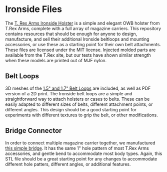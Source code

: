 # Ironside Files

The [T. Rex Arms Ironside Holster](https://www.trex-arms.com/product-category/holster-categories/Ironside/) is a simple and elegant OWB holster from T.Rex Arms, complete with a full array of magazine carriers. This repository contains resources that should be enough for anyone to design, manufacture, and sell their additional Ironside beltloops and mounting accessories, or use these as a starting point for their own belt attachments. These files are licensed under the MIT license. Injected molded parts are available from the T.Rex site, but our tests have shown similar strength when these models are printed out of MJF nylon. 

## Belt Loops
3D meshes of the [1.5" and 1.7" Belt Loops](https://www.trex-arms.com/store/Ironside-Belt-Loop-Pair/) are included, as well as PDF version of a 2D print. The Ironside belt loops are a simple and straightforward way to attach holsters or cases to belts. These can be easily adapted to different sizes of belts, different attachment points, or different angles. This design should be a good starting point for experiments with different textures to grip the belt, or other modifications.

## Bridge Connector
In order to connect multiple magazine carrier together, we manufactured [this simple bridge](https://www.trex-arms.com/store/Ironside-Carrier-Connector/). It has the same 1" hole pattern of most T.Rex Arms accessories, and gentle bend to accommodate most body types. Again, this STL file should be a great starting point for any changes to accommodate different hole patters, different angles, or additional features. 
